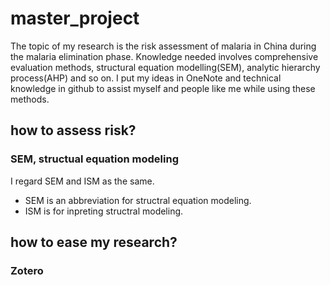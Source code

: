 # master_project
The topic of my research is the risk assessment of malaria in China during the malaria elimination phase.
Knowledge needed involves comprehensive evaluation methods, structural equation modelling(SEM), analytic hierarchy process(AHP) and so on.
I put my ideas in OneNote and technical knowledge in github to assist myself and people like me while using these methods.

## how to assess risk? 
### SEM, structual equation modeling
I regard SEM and ISM as the same. 
- SEM is an abbreviation for structral equation modeling.
- ISM is for inpreting structral modeling.


## how to ease my research?  
### Zotero
